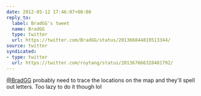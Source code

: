 ```yaml
---
date: 2012-05-12 17:46:07+00:00
reply_to:
  label: BradGG's tweet
  name: BradGG
  type: twitter
  url: https://twitter.com/BradGG/status/201366844819513344/
source: twitter
syndicated:
- type: twitter
  url: https://twitter.com/roytang/status/201367666328481792/
---
```


[@BradGG](https://twitter.com/BradGG/) probably need to trace the locations on the map and they'll spell out letters. Too lazy to do it though lol